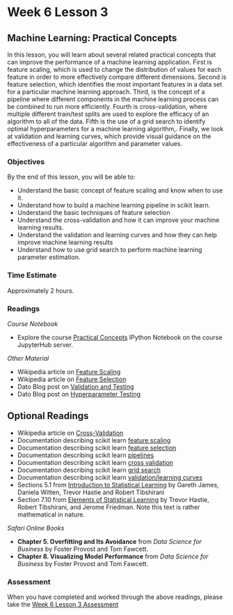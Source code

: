 # Week 6 Lesson 3

## Machine Learning: Practical Concepts

In this lesson, you will learn about several related practical concepts
that can improve the performance of a machine learning application.
First is feature scaling, which is used to change the distribution of
values for each feature in order to more effectively compare different
dimensions. Second is feature selection, which identifies the most
important features in a data set for a particular machine learning
approach. Third, is the concept of a pipeline where different components
in the machine learning process can be combined to run more efficiently.
Fourth is cross-validation, where multiple different train/test splits
are used to explore the efficacy of an algorithm to all of the data.
Fifth is the use of a grid search to identify optimal hyperparameters
for a machine learning algorithm,. Finally, we look at validation and
learning curves, which provide visual guidance on the effectiveness of a
particular algorithm and parameter values.

### Objectives

By the end of this lesson, you will be able to:

- Understand the basic concept of feature scaling and know when to use it.
- Understand how to build a machine learning pipeline in scikit learn. 
- Understand the basic techniques of feature selection
- Understand the cross-validation and how it can improve your machine learning results.
- Understand the validation and learning curves and how they can help improve machine learning results
- Understand how to use grid search to perform machine learning parameter estimation.

### Time Estimate

Approximately 2 hours.

### Readings

_Course Notebook_

- Explore the course [Practical Concepts][l2nb]
  IPython Notebook on the course JupyterHub server.

_Other Material_

- Wikipedia article on [Feature Scaling][wfs]
- Wikipedia article on [Feature Selection][wfse]
- Dato Blog post on [Validation and Testing][bvt]
- Dato Blog post on [Hyperparameter Testing][bht]

## Optional Readings

- Wikipedia article on [Cross-Validation][wcv]
- Documentation describing scikit learn [feature scaling][sksc]  
- Documentation describing scikit learn [feature selection][skfs]
- Documentation describing scikit learn [pipelines][skp]
- Documentation describing scikit learn [cross validation][skcv]
- Documentation describing scikit learn [grid search][skgs]  
- Documentation describing scikit learn [validation/learning curves][sklc]  
- Sections 5.1 from [Introduction to Statistical Learning][isl]  by
  Gareth James, Daniela Witten, Trevor Hastie and Robert Tibshirani
- Section 7.10 from [Elements of Statistical Learning][esl] by Trevor
  Hastie, Robert Tibshirani, and Jerome Friedman. Note this text is rather
  mathematical in nature.

_Safari Online Books_

- **Chapter 5.  Overfitting and Its Avoidance** from _Data Science for
  Business_ by Foster Provost and Tom Fawcett.
- **Chapter 8.  Visualizing Model Performance** from _Data Science for
  Business_ by Foster Provost and Tom Fawcett.

### Assessment

When you have completed and worked through the above readings, please take the [Week 6 Lesson 3 Assessment][la]

[l2nb]: notebooks/intro2pc.ipynb
[la]: https://learn.illinois.edu/mod/quiz/view.php?id=1325293
[wfs]: https://en.wikipedia.org/wiki/Feature_scaling
[wfse]: https://en.wikipedia.org/wiki/Feature_selection
[wcv]: https://en.wikipedia.org/wiki/Cross-validation_(statistics)
[bvt]: https://web.archive.org/web/20160504041057/http://blog.dato.com/how-to-evaluate-ml-models-part-3-validation-and-offline-testing
[bht]: https://web.archive.org/web/20160701182750/http://blog.dato.com/how-to-evaluate-machine-learning-models-part-4-hyperparameter-tuning
[skfs]: http://scikit-learn.org/stable/modules/feature_selection.html
[skcv]: http://scikit-learn.org/stable/modules/cross_validation.html
[skgs]: http://scikit-learn.org/stable/modules/grid_search.html
[sksc]: http://scikit-learn.org/stable/modules/preprocessing.html#standardization-or-mean-removal-and-variance-scaling
[sklc]: http://scikit-learn.org/stable/modules/learning_curve.html
[skp]: http://scikit-learn.org/stable/modules/pipeline.html
[isl]: http://www-bcf.usc.edu/~gareth/ISL/
[esl]: http://statweb.stanford.edu/~tibs/ElemStatLearn/
